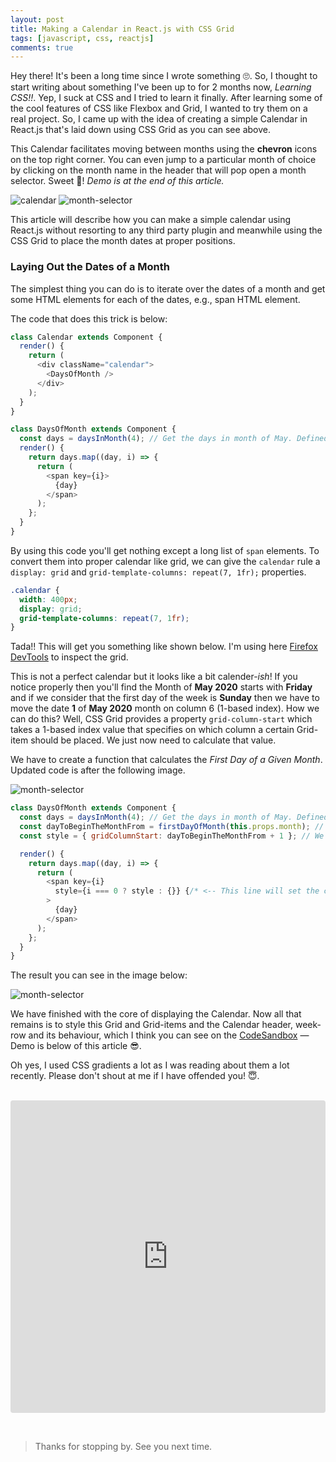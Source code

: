 ```yaml
---
layout: post
title: Making a Calendar in React.js with CSS Grid
tags: [javascript, css, reactjs]
comments: true
---
```


Hey there! It's been a long time since I wrote something 🙄. So, I thought to start writing about something I've been up to for 2 months now, *Learning CSS!!*. Yep, I suck at CSS and I tried to learn it finally. After learning some of the cool features of CSS like Flexbox and Grid, I wanted to try them on a real project. So, I came up with the idea of creating a simple Calendar in React.js that's laid down using CSS Grid as you can see above.

This Calendar facilitates moving between months using the **chevron** icons on the top right corner. You can even jump to a particular month of choice by clicking on the month name in the header that will pop open a month selector. Sweet 🥳! *Demo is at the end of this article.*

![calendar](/assets/img/react-calendar-css-grid/calendar.png)
![month-selector](/assets/img/react-calendar-css-grid/month-selector.png)

This article will describe how you can make a simple calendar using React.js without resorting to any third party plugin and meanwhile using the CSS Grid to place the month dates at proper positions. 


### Laying Out the Dates of a Month

The simplest thing you can do is to iterate over the dates of a month and get some HTML elements for each of the dates, e.g., span HTML element.

The code that does this trick is below:

~~~js
class Calendar extends Component {
  render() {
    return (
      <div className="calendar">
        <DaysOfMonth />
      </div>
    );
  }
}

class DaysOfMonth extends Component {
  const days = daysInMonth(4); // Get the days in month of May. Defined inside date.js file.
  render() {
    return days.map((day, i) => {
      return (
        <span key={i}>
          {day}
        </span>
      );
    };
  }
}
~~~

By using this code you'll get nothing except a long list of `span` elements. To convert them into proper calendar like grid, we can give the `calendar` rule a `display: grid` and `grid-template-columns: repeat(7, 1fr);` properties.

~~~css
.calendar {
  width: 400px;
  display: grid;
  grid-template-columns: repeat(7, 1fr);
}
~~~

Tada!! This will get you something like shown below. I'm using here [Firefox DevTools](https://developer.mozilla.org/en-US/docs/Tools) to inspect the grid.

This is not a perfect calendar but it looks like a bit calender-*ish*! If you notice properly then you'll find the Month of **May 2020** starts with **Friday** and if we consider that the first day of the week is **Sunday** then we have to move the date **1** of **May 2020** month on column 6 (1-based index). How we can do this? Well, CSS Grid provides a property `grid-column-start` which takes a 1-based index value that specifies on which column a certain Grid-item should be placed. We just now need to calculate that value.

We have to create a function that calculates the *First Day of a Given Month*. Updated code is after the following image.

![month-selector](/assets/img/react-calendar-css-grid/skeleton.png)

~~~js
class DaysOfMonth extends Component {
  const days = daysInMonth(4); // Get the days in month of May. Defined inside date.js file.
  const dayToBeginTheMonthFrom = firstDayOfMonth(this.props.month); // Get the first day of a given month. Defined inside date.js file.
  const style = { gridColumnStart: dayToBeginTheMonthFrom + 1 }; // We are adjusting here for the 1-based index that the CSS Grid expects.

  render() { 
    return days.map((day, i) => {
      return (
        <span key={i} 
          style={i === 0 ? style : {}} {/* <-- This line will set the correct column. */}
        >
          {day}
        </span>
      );
    };
  }
}
~~~

The result you can see in the image below:

![month-selector](/assets/img/react-calendar-css-grid/skeleton-2.png)

We have finished with the core of displaying the Calendar. Now all that remains is to style this Grid and Grid-items and the Calendar header, week-row and its behaviour, which I think you can see on the [CodeSandbox](https://codesandbox.io/s/react-calendar-tmriy) &mdash; Demo is below of this article 😎.

Oh yes, I used CSS gradients a lot as I was reading about them a lot recently. Please don't shout at me if I have offended you! 😇.

<br>
<iframe
     src="https://codesandbox.io/embed/react-calendar-tmriy?fontsize=14&hidenavigation=1&theme=dark&view=preview"
     style="width:100%; height:500px; border:0; border-radius: 4px; overflow:hidden;"
     title="react-calendar"
     allow="accelerometer; ambient-light-sensor; camera; encrypted-media; geolocation; gyroscope; hid; microphone; midi; payment; usb; vr; xr-spatial-tracking"
     sandbox="allow-forms allow-modals allow-popups allow-presentation allow-same-origin allow-scripts"
   ></iframe>

&nbsp;

>Thanks for stopping by. See you next time.
